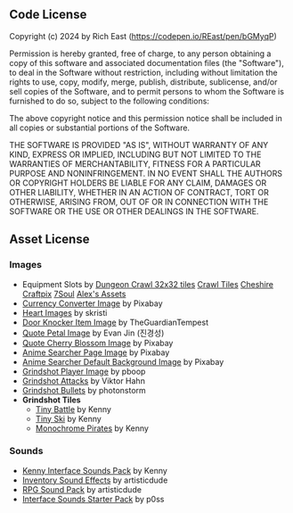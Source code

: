## **Code License**
Copyright (c) 2024 by Rich East (https://codepen.io/REast/pen/bGMyqP)

Permission is hereby granted, free of charge, to any person obtaining a copy of this software and associated documentation files (the "Software"), to deal in the Software without restriction, including without limitation the rights to use, copy, modify, merge, publish, distribute, sublicense, and/or sell copies of the Software, and to permit persons to whom the Software is furnished to do so, subject to the following conditions:

The above copyright notice and this permission notice shall be included in all copies or substantial portions of the Software.

THE SOFTWARE IS PROVIDED "AS IS", WITHOUT WARRANTY OF ANY KIND, EXPRESS OR IMPLIED, INCLUDING BUT NOT LIMITED TO THE WARRANTIES OF MERCHANTABILITY, FITNESS FOR A PARTICULAR PURPOSE AND NONINFRINGEMENT. IN NO EVENT SHALL THE AUTHORS OR COPYRIGHT HOLDERS BE LIABLE FOR ANY CLAIM, DAMAGES OR OTHER LIABILITY, WHETHER IN AN ACTION OF CONTRACT, TORT OR OTHERWISE, ARISING FROM, OUT OF OR IN CONNECTION WITH THE SOFTWARE OR THE USE OR OTHER DEALINGS IN THE SOFTWARE.

## **Asset License**
### Images
- Equipment Slots by [Dungeon Crawl 32x32 tiles](https://opengameart.org/content/dungeon-crawl-32x32-tiles) [Crawl Tiles](http://code.google.com/p/crawl-tiles/) [Cheshire](https://jeevo.itch.io/dungeoneering-eq-icon-pack) [Craftpix](https://craftpix.net/freebies/free-belt-rpg-pixel-art-icons/) [7Soul](https://opengameart.org/content/98-pixel-art-rpg-icons) [Alex's Assets](https://alexs-assets.itch.io/16x16-rpg-item-pack)
- [Currency Converter Image](https://pixabay.com/illustrations/one-hundred-dollar-bill-money-163442/) by Pixabay
- [Heart Images](https://opengameart.org/content/2d-heart-2-animations) by skristi
- [Door Knocker Item Image](https://www.deviantart.com/theguardiantempest/art/Doorknocker-Custom-371217359) by TheGuardianTempest
- [Quote Petal Image](https://codepen.io/rudtjd2548/pen/qBpVzxP) by Evan Jin (진경성)
- [Quote Cherry Blossom Image](https://pixabay.com/vectors/cherry-blossom-tree-spring-flowers-7081566/) by Pixabay
- [Anime Searcher Page Image](https://pixabay.com/vectors/file-generic-icon-icons-matt-1294459/) by Pixabay
- [Anime Searcher Default Background Image](https://pixabay.com/photos/poppies-flowers-field-red-poppies-6982527/) by Pixabay
- [Grindshot Player Image](https://opengameart.org/content/blue-grass) by pboop
- [Grindshot Attacks](https://opengameart.org/content/pixelated-attackhit-animations) by Viktor Hahn
- [Grindshot Bullets](https://github.com/phaserjs/phaser-ce-coding-tips/tree/master) by photonstorm
- **Grindshot Tiles**
    - [Tiny Battle](https://opengameart.org/content/tiny-battle) by Kenny
    - [Tiny Ski](https://opengameart.org/content/tiny-ski) by Kenny
    - [Monochrome Pirates](https://opengameart.org/content/monochrome-pirates) by Kenny
### Sounds
- [Kenny Interface Sounds Pack](https://www.kenney.nl/assets/interface-sounds) by Kenny
- [Inventory Sound Effects](https://opengameart.org/content/inventory-sound-effects) by artisticdude
- [RPG Sound Pack](https://opengameart.org/content/rpg-sound-pack) by artisticdude
- [Interface Sounds Starter Pack](https://opengameart.org/content/interface-sounds-starter-pack) by p0ss
